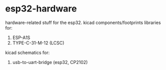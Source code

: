 # esp32-hardware
hardware-related stuff for the esp32.
kicad components/footprints libraries for:
1. ESP-A1S
2. TYPE-C-31-M-12 (LCSC)

kicad schematics for:
1. usb-to-uart-bridge (esp32, CP2102)
